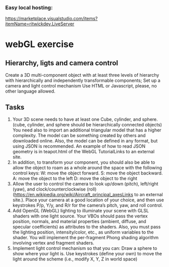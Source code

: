 ### Easy local hosting:

https://marketplace.visualstudio.com/items?itemName=ritwickdey.LiveServer

# webGL exercise
## Hierarchy, ligts and camera control
Create a 3D multi-component object with at least three levels of hierarchy with hierarchically and independently transformable components; Set up a camera and light control mechanism
Use HTML or Javascript, please, no other language allowed.

## Tasks
1. Your 3D scene needs to have at least one Cube, cylinder, and sphere.(cube, cylinder, and sphere should be hierarchically connected objects) You need also to import an additional triangular model that has a higher complexity. The model can be something created by others and downloaded online. Also, the model can be defined in any format, but using JSON is recommended. An example of how to read JSON geometry is in teapot.html of the WebGL TutorialLinks to an external site.
2. In addition, to transform your component, you should also be able to allow the object to roam as a whole around the space with the following control keys:
W: move the object forward.
S: move the object backward.
A: move the object to the left
D: move the object to the right
3. Allow the user to control the camera to look up/down (pitch), left/right (yaw), and clock/counterclockwise (roll) (https://en.wikipedia.org/wiki/Aircraft_principal_axesLinks to an external site.). Place your camera at a good location of your choice, and then use keystrokes P/p, Y/y, and R/r for the camera’s pitch, yaw, and roll control.
4. Add OpenGL (WebGL) lighting to illuminate your scene with GLSL shaders with one light source. Your VBOs should pass the vertex position, normals, and material properties (ambient, diffuse, and specular coefficients) as attributes to the shaders. Also, you must pass the lighting position, intensity/color, etc., as uniform variables to the shader. You will implement the per-fragment Phong shading algorithm involving vertex and fragment shaders.
5. Implement light control mechanism so that you can:
Draw a sphere to show where your light is.
Use keystrokes (define your own) to move the light around the scheme (i.e., modify X, Y, Z in world space)